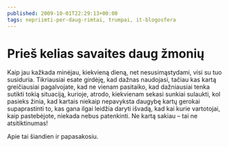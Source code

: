 ```yaml
---
published: 2009-10-01T22:29:13+00:00
tags: nepriimti-per-daug-rimtai, trumpai, it-blogosfera
---
```


# Prieš kelias savaites daug žmonių

<p>Kaip jau kažkada minėjau, kiekvieną dieną, net nesusimąstydami, visi su tuo susiduria. Tikriausiai esate girdėję, kad dažnas naudojasi, tačiau kas kartą greičiausiai pagalvojate, kad ne vienam pasitaiko, kad dažniausiai tenka sutikti tokią situaciją, kurioje, atrodo, kiekvienam sekasi sunkiai sulaukti, kol pasieks žinia, kad kartais niekaip nepavyksta daugybę kartų gerokai supaprastinti to, kas gana ilgai leidžia daryti išvadą, kad kai kurie vartotojai, kaip pastebėjote, niekada nebus patenkinti. Ne kartą sakiau – tai ne atsitiktinumas!</p>
<p>Apie tai šiandien ir papasakosiu.</p>